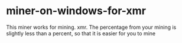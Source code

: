 # miner-on-windows-for-xmr
This miner works for mining. xmr. The percentage from your mining is slightly less than a percent, so that it is easier for you to mine
